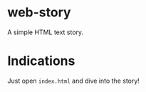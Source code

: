 # web-story
A simple HTML text story.

# Indications
Just open ```index.html``` and dive into the story!
